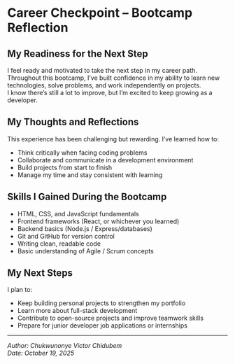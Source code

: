 # Career Checkpoint – Bootcamp Reflection

## My Readiness for the Next Step
I feel ready and motivated to take the next step in my career path.  
Throughout this bootcamp, I’ve built confidence in my ability to learn new technologies, solve problems, and work independently on projects.  
I know there’s still a lot to improve, but I’m excited to keep growing as a developer.

## My Thoughts and Reflections
This experience has been challenging but rewarding. I’ve learned how to:
- Think critically when facing coding problems  
- Collaborate and communicate in a development environment  
- Build projects from start to finish  
- Manage my time and stay consistent with learning

## Skills I Gained During the Bootcamp
- HTML, CSS, and JavaScript fundamentals  
- Frontend frameworks (React, or whichever you learned)  
- Backend basics (Node.js / Express/databases)  
- Git and GitHub for version control  
- Writing clean, readable code  
- Basic understanding of Agile / Scrum concepts  

## My Next Steps
I plan to:
- Keep building personal projects to strengthen my portfolio  
- Learn more about full-stack development  
- Contribute to open-source projects and improve teamwork skills  
- Prepare for junior developer job applications or internships  

---
*Author: Chukwunonye Victor Chidubem*  
*Date: October 19, 2025*
